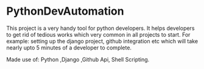 # PythonDevAutomation

This project is a very handy tool for python developers. It helps developers to get rid of tedious works which very common in all projects to start. For example: setting up the django project, github integration etc which will take nearly upto 5 minutes of a developer to complete.


Made use of: Python ,Django ,Github Api, Shell Scripting.
